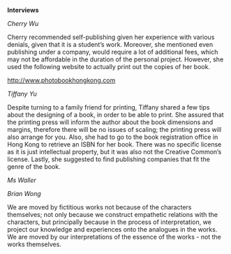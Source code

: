 **Interviews**

*Cherry Wu*

Cherry recommended self-publishing given her experience with various denials, given that it is a student’s work. Moreover, she mentioned even publishing under a company, would require a lot of additional fees, which may not be affordable in the duration of the personal project. However, she used the following website to actually print out the copies of her book. 

http://www.photobookhongkong.com

*Tiffany Yu*

Despite turning to a family friend for printing, Tiffany shared a few tips about the designing of a book, in order to be able to print. She assured that the printing press will inform the author about the book dimensions and margins, therefore there will be no issues of scaling; the printing press will also arrange for you. Also, she had to go to the book registration office in Hong Kong to retrieve an ISBN for her book. There was no specific license as it is just intellectual property, but it was also not the Creative Common’s license. Lastly, she suggested to find publishing companies that fit the genre of the book.

*Ms Waller*

*Brian Wong*

We are moved by fictitious works not because of the characters themselves; not only because we construct empathetic relations with the characters, but principally because in the process of interpretation, we project our knowledge and experiences onto the analogues in the works. We are moved by our interpretations of the essence of the works - not the works themselves.